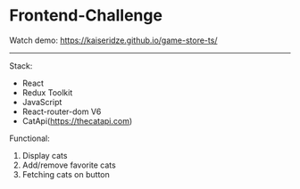 # Frontend-Challenge
Watch demo: https://kaiseridze.github.io/game-store-ts/
____

Stack:
* React
* Redux Toolkit
* JavaScript
* React-router-dom V6
* CatApi(https://thecatapi.com)

Functional:
1. Display cats
2. Add/remove favorite cats
3. Fetching cats on button
